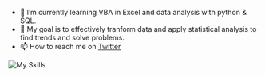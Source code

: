 - 🌱 I’m currently learning VBA in Excel and data analysis with python & SQL.
- 🎯 My goal is to effectively tranform data and apply statistical analysis to find trends and solve problems.
- 📫 How to reach me on [Twitter](https://twitter.com/GigiRivani)

![My Skills](https://skillicons.dev/icons?i=py,r,mysql,postgres,git)

<!---
GRambuda/GRambuda is a ✨ special ✨ repository because its `README.md`.
--->
